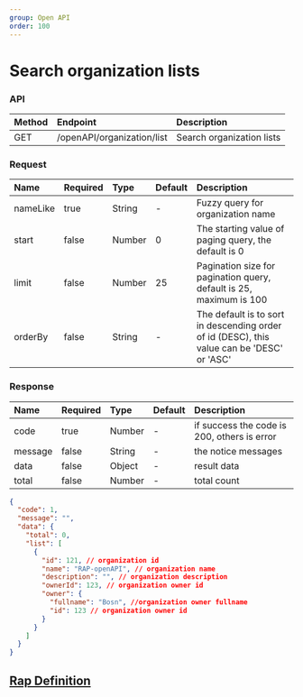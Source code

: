 ```yaml
---
group: Open API
order: 100
---
```


<!--
 * @Author: xia xian
 * @Date: 2022-06-06 17:26:30
 * @LastEditors: xia xian
 * @LastEditTime: 2022-11-23 17:10:04
 * @Description:
-->
# Search organization lists

### API

| Method | Endpoint                       | Description            |
| :----- | :----------------------------- | :--------------------- |
| GET   | /openAPI/organization/list | Search organization lists |


### Request

| Name | Required | Type | Default | Description |
| :-- | :-- | :-- | :-- | :-- |
| nameLike | true | String | - | Fuzzy query for organization name |
| start | false | Number | 0 | The starting value of paging query, the default is 0 |
| limit | false | Number | 25 | Pagination size for pagination query, default is 25, maximum is 100 |
| orderBy | false | String | - | The default is to sort in descending order of id (DESC), this value can be 'DESC' or 'ASC' |

### Response

| Name    | Required | Type   | Default | Description                                 |
| :------ | :------- | :----- | :------ | :------------------------------------------ |
| code    | true     | Number |    -    | if success the code is 200, others is error |
| message | false    | String |    -    | the notice messages                         |
| data    | false    | Object   |    -     | result data                                 |
| total    | false    | Number   |    -     | total count                                 |

``` json
{
  "code": 1,
  "message": "",
  "data": {
    "total": 0,
    "list": [
      {
        "id": 121, // organization id
        "name": "RAP-openAPI", // organization name
        "description": "", // organization description
        "ownerId": 123, // organization owner id
        "owner": {
          "fullname": "Bosn", //organization owner fullname
          "id": 123 // organization owner id
        }
      }
    ]
  }
}
```

## [Rap Definition](/repository/editor?id=317&itf=12573)